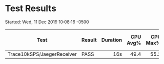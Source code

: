 # Test Results
Started: Wed, 11 Dec 2019 10:08:16 -0500

Test                                    |Result|Duration|CPU Avg%|CPU Max%|RAM Avg MiB|RAM Max MiB|Sent Items|Received Items|
----------------------------------------|------|-------:|-------:|-------:|----------:|----------:|---------:|-------------:|
Trace10kSPS/JaegerReceiver              |PASS  |     16s|    49.4|    55.2|         20|         25|    149600|        149600|